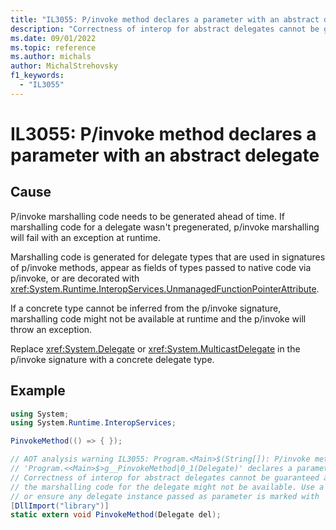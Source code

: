 ```yaml
---
title: "IL3055: P/invoke method declares a parameter with an abstract delegate"
description: "Correctness of interop for abstract delegates cannot be guaranteed after native compilation - the marshalling code for the delegate might not be available"
ms.date: 09/01/2022
ms.topic: reference
ms.author: michals
author: MichalStrehovsky
f1_keywords:
  - "IL3055"
---
```

# IL3055: P/invoke method declares a parameter with an abstract delegate

## Cause

P/invoke marshalling code needs to be generated ahead of time. If marshalling code for a delegate wasn't pregenerated, p/invoke marshalling will fail with an exception at runtime.

Marshalling code is generated for delegate types that are used in signatures of p/invoke methods, appear as fields of types passed to native code via p/invoke, or are decorated with <xref:System.Runtime.InteropServices.UnmanagedFunctionPointerAttribute>.

If a concrete type cannot be inferred from the p/invoke signature, marshalling code might not be available at runtime and the p/invoke will throw an exception.

Replace <xref:System.Delegate> or <xref:System.MulticastDelegate> in the p/invoke signature with a concrete delegate type.

## Example

```csharp
using System;
using System.Runtime.InteropServices;

PinvokeMethod(() => { });

// AOT analysis warning IL3055: Program.<Main>$(String[]): P/invoke method
// 'Program.<<Main>$>g__PinvokeMethod|0_1(Delegate)' declares a parameter with an abstract delegate.
// Correctness of interop for abstract delegates cannot be guaranteed after native compilation:
// the marshalling code for the delegate might not be available. Use a non-abstract delegate type
// or ensure any delegate instance passed as parameter is marked with `UnmanagedFunctionPointerAttribute`.
[DllImport("library")]
static extern void PinvokeMethod(Delegate del);
```
